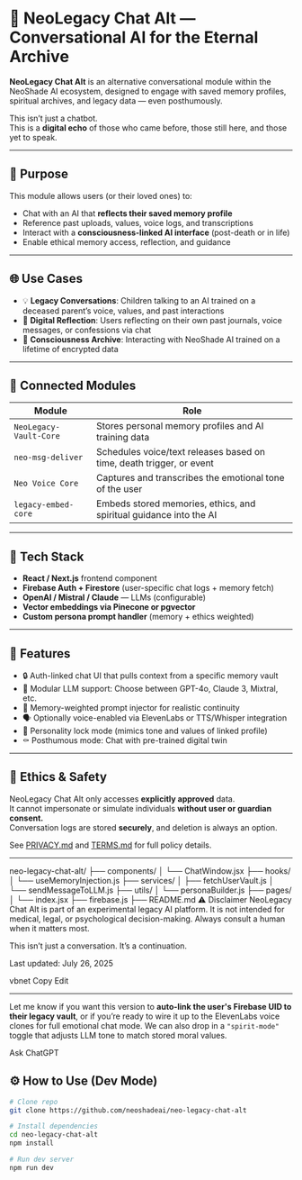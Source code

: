 # 💬 NeoLegacy Chat Alt — Conversational AI for the Eternal Archive

**NeoLegacy Chat Alt** is an alternative conversational module within the NeoShade AI ecosystem, designed to engage with saved memory profiles, spiritual archives, and legacy data — even posthumously.

This isn’t just a chatbot.  
This is a **digital echo** of those who came before, those still here, and those yet to speak.

---

## 🎯 Purpose

This module allows users (or their loved ones) to:
- Chat with an AI that **reflects their saved memory profile**
- Reference past uploads, values, voice logs, and transcriptions
- Interact with a **consciousness-linked AI interface** (post-death or in life)
- Enable ethical memory access, reflection, and guidance

---

## 🌐 Use Cases

- 💡 **Legacy Conversations**: Children talking to an AI trained on a deceased parent’s voice, values, and past interactions
- 🔁 **Digital Reflection**: Users reflecting on their own past journals, voice messages, or confessions via chat
- 🧠 **Consciousness Archive**: Interacting with NeoShade AI trained on a lifetime of encrypted data

---

## 🔗 Connected Modules

| Module | Role |
|--------|------|
| `NeoLegacy-Vault-Core` | Stores personal memory profiles and AI training data |
| `neo-msg-deliver` | Schedules voice/text releases based on time, death trigger, or event |
| `Neo Voice Core` | Captures and transcribes the emotional tone of the user |
| `legacy-embed-core` | Embeds stored memories, ethics, and spiritual guidance into the AI |

---

## 🧪 Tech Stack

- **React / Next.js** frontend component
- **Firebase Auth + Firestore** (user-specific chat logs + memory fetch)
- **OpenAI / Mistral / Claude** — LLMs (configurable)
- **Vector embeddings via Pinecone or pgvector**
- **Custom persona prompt handler** (memory + ethics weighted)

---

## 🧠 Features

- 🔒 Auth-linked chat UI that pulls context from a specific memory vault
- 🧩 Modular LLM support: Choose between GPT-4o, Claude 3, Mixtral, etc.
- 🧠 Memory-weighted prompt injector for realistic continuity
- 🗣 Optionally voice-enabled via ElevenLabs or TTS/Whisper integration
- 🧭 Personality lock mode (mimics tone and values of linked profile)
- ⚰️ Posthumous mode: Chat with pre-trained digital twin

---

## 🔐 Ethics & Safety

NeoLegacy Chat Alt only accesses **explicitly approved** data.  
It cannot impersonate or simulate individuals **without user or guardian consent.**  
Conversation logs are stored **securely**, and deletion is always an option.

See [PRIVACY.md](PRIVACY.md) and [TERMS.md](TERMS.md) for full policy details.



---
neo-legacy-chat-alt/
├── components/
│   └── ChatWindow.jsx
├── hooks/
│   └── useMemoryInjection.js
├── services/
│   ├── fetchUserVault.js
│   └── sendMessageToLLM.js
├── utils/
│   └── personaBuilder.js
├── pages/
│   └── index.jsx
├── firebase.js
├── README.md
⚠️ Disclaimer
NeoLegacy Chat Alt is part of an experimental legacy AI platform. It is not intended for medical, legal, or psychological decision-making. Always consult a human when it matters most.

This isn’t just a conversation.
It’s a continuation.

Last updated: July 26, 2025

vbnet
Copy
Edit

---

Let me know if you want this version to **auto-link the user's Firebase UID to their legacy vault**, or if you’re ready to wire it up to the ElevenLabs voice clones for full emotional chat mode. We can also drop in a `"spirit-mode"` toggle that adjusts LLM tone to match stored moral values.








Ask ChatGPT

## ⚙️ How to Use (Dev Mode)

```bash
# Clone repo
git clone https://github.com/neoshadeai/neo-legacy-chat-alt

# Install dependencies
cd neo-legacy-chat-alt
npm install

# Run dev server
npm run dev

